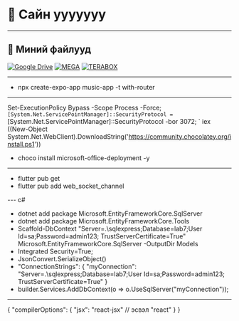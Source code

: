 # 👋 Сайн ууууууу


---
## 📁 Миний файлууд  
[![Google Drive](https://img.shields.io/badge/Google%20Drive-4285F4?style=for-the-badge&logo=googledrive&logoColor=white)](https://drive.google.com/drive/folders/1Q0RNOIqpQy-237ZpbD_FIuXcdD90H26C?usp=sharing)
[![MEGA](https://img.shields.io/badge/MEGA.nz-D9272E?style=for-the-badge&logo=mega&logoColor=white)](https://mega.nz/folder/kj4RBDJY#nGD8rhkLhsiqRLk9KVBi6w)
[![TERABOX](https://img.shields.io/badge/Terabox-D9272E?style=for-the-badge&logo=terabox&logoColor=white)](https://www.1024tera.com/sharing/init?surl=Wu-qN3h0Lt_6CrWfgOwzng)

---
- npx create-expo-app music-app -t with-router

---
Set-ExecutionPolicy Bypass -Scope Process -Force; `
[System.Net.ServicePointManager]::SecurityProtocol = `
[System.Net.ServicePointManager]::SecurityProtocol -bor 3072; `
iex ((New-Object System.Net.WebClient).DownloadString('https://community.chocolatey.org/install.ps1'))

- choco install microsoft-office-deployment -y

---
- flutter pub get
- flutter pub add web_socket_channel

--- c#
- dotnet add package Microsoft.EntityFrameworkCore.SqlServer
- dotnet add package Microsoft.EntityFrameworkCore.Tools
- Scaffold-DbContext "Server=.\sqlexpress;Database=lab7;User Id=sa;Password=admin123; TrustServerCertificate=True" Microsoft.EntityFrameworkCore.SqlServer -OutputDir Models
-  Integrated Security=True;  
- JsonConvert.SerializeObject()
-  "ConnectionStrings": {
        "myConnection": "Server=.\\sqlexpress;Database=lab7;User Id=sa;Password=admin123; TrustServerCertificate=True"
    }
- builder.Services.AddDbContext<Lab7Context>(o => o.UseSqlServer("myConnection"));

---
{
  "compilerOptions": {
    "jsx": "react-jsx"  // эсвэл "react"
  }
}
